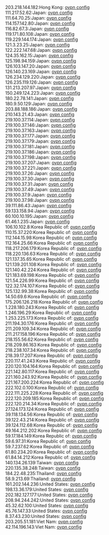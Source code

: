 203.218.144.182:Hong Kong: [ovpn config](vpn/203_218_144_182.ovpn)  
111.217.52.62:Japan: [ovpn config](vpn/111_217_52_62.ovpn)  
111.64.70.25:Japan: [ovpn config](vpn/111_64_70_25.ovpn)  
114.157.142.80:Japan: [ovpn config](vpn/114_157_142_80.ovpn)  
116.82.67.3:Japan: [ovpn config](vpn/116_82_67_3.ovpn)  
119.171.80.108:Japan: [ovpn config](vpn/119_171_80_108.ovpn)  
119.229.144.174:Japan: [ovpn config](vpn/119_229_144_174.ovpn)  
121.3.23.25:Japan: [ovpn config](vpn/121_3_23_25.ovpn)  
122.222.147.68:Japan: [ovpn config](vpn/122_222_147_68.ovpn)  
124.35.162.15:Japan: [ovpn config](vpn/124_35_162_15.ovpn)  
125.198.94.159:Japan: [ovpn config](vpn/125_198_94_159.ovpn)  
126.103.147.20:Japan: [ovpn config](vpn/126_103_147_20.ovpn)  
126.140.23.169:Japan: [ovpn config](vpn/126_140_23_169.ovpn)  
126.234.129.220:Japan: [ovpn config](vpn/126_234_129_220.ovpn)  
126.235.119.126:Japan: [ovpn config](vpn/126_235_119_126.ovpn)  
131.213.207.97:Japan: [ovpn config](vpn/131_213_207_97.ovpn)  
150.249.124.223:Japan: [ovpn config](vpn/150_249_124_223.ovpn)  
180.22.78.141:Japan: [ovpn config](vpn/180_22_78_141.ovpn)  
180.9.50.129:Japan: [ovpn config](vpn/180_9_50_129.ovpn)  
203.88.188.186:Japan: [ovpn config](vpn/203_88_188_186.ovpn)  
210.143.21.43:Japan: [ovpn config](vpn/210_143_21_43.ovpn)  
219.100.37.114:Japan: [ovpn config](vpn/219_100_37_114.ovpn)  
219.100.37.146:Japan: [ovpn config](vpn/219_100_37_146.ovpn)  
219.100.37.163:Japan: [ovpn config](vpn/219_100_37_163.ovpn)  
219.100.37.177:Japan: [ovpn config](vpn/219_100_37_177.ovpn)  
219.100.37.179:Japan: [ovpn config](vpn/219_100_37_179.ovpn)  
219.100.37.181:Japan: [ovpn config](vpn/219_100_37_181.ovpn)  
219.100.37.186:Japan: [ovpn config](vpn/219_100_37_186.ovpn)  
219.100.37.198:Japan: [ovpn config](vpn/219_100_37_198.ovpn)  
219.100.37.207:Japan: [ovpn config](vpn/219_100_37_207.ovpn)  
219.100.37.221:Japan: [ovpn config](vpn/219_100_37_221.ovpn)  
219.100.37.26:Japan: [ovpn config](vpn/219_100_37_26.ovpn)  
219.100.37.30:Japan: [ovpn config](vpn/219_100_37_30.ovpn)  
219.100.37.31:Japan: [ovpn config](vpn/219_100_37_31.ovpn)  
219.100.37.49:Japan: [ovpn config](vpn/219_100_37_49.ovpn)  
219.100.37.9:Japan: [ovpn config](vpn/219_100_37_9.ovpn)  
219.100.37.98:Japan: [ovpn config](vpn/219_100_37_98.ovpn)  
39.111.86.43:Japan: [ovpn config](vpn/39_111_86_43.ovpn)  
59.133.158.94:Japan: [ovpn config](vpn/59_133_158_94.ovpn)  
60.100.10.195:Japan: [ovpn config](vpn/60_100_10_195.ovpn)  
61.46.1.235:Japan: [ovpn config](vpn/61_46_1_235.ovpn)  
106.10.102.8:Korea Republic of: [ovpn config](vpn/106_10_102_8.ovpn)  
110.15.37.220:Korea Republic of: [ovpn config](vpn/110_15_37_220.ovpn)  
112.144.15.98:Korea Republic of: [ovpn config](vpn/112_144_15_98.ovpn)  
112.164.25.66:Korea Republic of: [ovpn config](vpn/112_164_25_66.ovpn)  
118.217.206.179:Korea Republic of: [ovpn config](vpn/118_217_206_179.ovpn)  
118.220.136.63:Korea Republic of: [ovpn config](vpn/118_220_136_63.ovpn)  
121.137.35.65:Korea Republic of: [ovpn config](vpn/121_137_35_65.ovpn)  
121.139.201.108:Korea Republic of: [ovpn config](vpn/121_139_201_108.ovpn)  
121.140.42.224:Korea Republic of: [ovpn config](vpn/121_140_42_224.ovpn)  
121.183.69.198:Korea Republic of: [ovpn config](vpn/121_183_69_198.ovpn)  
121.54.226.99:Korea Republic of: [ovpn config](vpn/121_54_226_99.ovpn)  
122.32.174.107:Korea Republic of: [ovpn config](vpn/122_32_174_107.ovpn)  
125.132.99.38:Korea Republic of: [ovpn config](vpn/125_132_99_38.ovpn)  
14.50.69.6:Korea Republic of: [ovpn config](vpn/14_50_69_6.ovpn)  
175.206.126.218:Korea Republic of: [ovpn config](vpn/175_206_126_218.ovpn)  
1.228.180.243:Korea Republic of: [ovpn config](vpn/1_228_180_243.ovpn)  
1.246.196.29:Korea Republic of: [ovpn config](vpn/1_246_196_29.ovpn)  
1.253.225.173:Korea Republic of: [ovpn config](vpn/1_253_225_173.ovpn)  
211.194.30.176:Korea Republic of: [ovpn config](vpn/211_194_30_176.ovpn)  
211.209.109.34:Korea Republic of: [ovpn config](vpn/211_209_109_34.ovpn)  
211.217.158.196:Korea Republic of: [ovpn config](vpn/211_217_158_196.ovpn)  
218.155.56.62:Korea Republic of: [ovpn config](vpn/218_155_56_62.ovpn)  
218.209.86.163:Korea Republic of: [ovpn config](vpn/218_209_86_163.ovpn)  
218.238.107.34:Korea Republic of: [ovpn config](vpn/218_238_107_34.ovpn)  
218.39.17.207:Korea Republic of: [ovpn config](vpn/218_39_17_207.ovpn)  
220.117.41.243:Korea Republic of: [ovpn config](vpn/220_117_41_243.ovpn)  
220.120.104.164:Korea Republic of: [ovpn config](vpn/220_120_104_164.ovpn)  
221.142.80.117:Korea Republic of: [ovpn config](vpn/221_142_80_117.ovpn)  
221.160.243.92:Korea Republic of: [ovpn config](vpn/221_160_243_92.ovpn)  
221.167.200.224:Korea Republic of: [ovpn config](vpn/221_167_200_224.ovpn)  
222.102.0.100:Korea Republic of: [ovpn config](vpn/222_102_0_100.ovpn)  
222.111.225.228:Korea Republic of: [ovpn config](vpn/222_111_225_228.ovpn)  
222.120.209.185:Korea Republic of: [ovpn config](vpn/222_120_209_185.ovpn)  
222.120.214.34:Korea Republic of: [ovpn config](vpn/222_120_214_34.ovpn)  
27.124.173.124:Korea Republic of: [ovpn config](vpn/27_124_173_124.ovpn)  
39.118.134.56:Korea Republic of: [ovpn config](vpn/39_118_134_56.ovpn)  
39.122.43.214:Korea Republic of: [ovpn config](vpn/39_122_43_214.ovpn)  
39.124.112.68:Korea Republic of: [ovpn config](vpn/39_124_112_68.ovpn)  
49.164.212.202:Korea Republic of: [ovpn config](vpn/49_164_212_202.ovpn)  
59.17.184.149:Korea Republic of: [ovpn config](vpn/59_17_184_149.ovpn)  
59.6.97.31:Korea Republic of: [ovpn config](vpn/59_6_97_31.ovpn)  
59.7.237.62:Korea Republic of: [ovpn config](vpn/59_7_237_62.ovpn)  
61.80.234.20:Korea Republic of: [ovpn config](vpn/61_80_234_20.ovpn)  
61.84.14.212:Korea Republic of: [ovpn config](vpn/61_84_14_212.ovpn)  
140.134.26.139:Taiwan: [ovpn config](vpn/140_134_26_139.ovpn)  
220.135.38.248:Taiwan: [ovpn config](vpn/220_135_38_248.ovpn)  
184.22.48.235:Thailand: [ovpn config](vpn/184_22_48_235.ovpn)  
58.9.213.69:Thailand: [ovpn config](vpn/58_9_213_69.ovpn)  
161.202.144.236:United States: [ovpn config](vpn/161_202_144_236.ovpn)  
198.13.36.179:United States: [ovpn config](vpn/198_13_36_179.ovpn)  
202.182.127.177:United States: [ovpn config](vpn/202_182_127_177.ovpn)  
208.94.244.242:United States: [ovpn config](vpn/208_94_244_242.ovpn)  
45.32.62.100:United States: [ovpn config](vpn/45_32_62_100.ovpn)  
45.76.147.33:United States: [ovpn config](vpn/45_76_147_33.ovpn)  
8.37.43.230:United States: [ovpn config](vpn/8_37_43_230.ovpn)  
203.205.51.181:Viet Nam: [ovpn config](vpn/203_205_51_181.ovpn)  
42.114.196.143:Viet Nam: [ovpn config](vpn/42_114_196_143.ovpn)  
